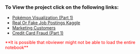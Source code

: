 ### To View the project click on the following links:
* [Pokémon Visualization (Part 1)](https://nbviewer.jupyter.org/github/mihirsampat/Machine-Learning/blob/master/PokemonKaggle/Pok%C3%A9mon%20Analysis.ipynb#baseEggSteps)
* [Real Or Fake Job Postings Kaggle](https://nbviewer.jupyter.org/github/mihirsampat/Machine-Learning/blob/master/RealOrFakeJobPostingsKaggle/%5BReal%20or%20Fake%5D%20Fake%20Job%20Description%20Prediction.ipynb)
* [Marketing Customers](https://nbviewer.jupyter.org/github/mihirsampat/Machine-Learning/blob/master/MarketingCustomersKaggle/Marketing%20Customers%20-%20Linear%20Regression.ipynb)
* [Credit Card Fraud (Part 1)](https://nbviewer.jupyter.org/github/mihirsampat/Machine-Learning/blob/master/CreditCardFraud/Credit%20Card%20Fraud.ipynb)

<span style='color:red'>
**It is possible that nbviewer might not be able to load the entire notebook**
</span>
